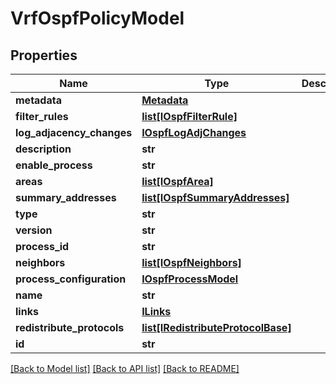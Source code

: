 # VrfOspfPolicyModel

## Properties
Name | Type | Description | Notes
------------ | ------------- | ------------- | -------------
**metadata** | [**Metadata**](Metadata.md) |  | [optional] 
**filter_rules** | [**list[IOspfFilterRule]**](IOspfFilterRule.md) |  | [optional] 
**log_adjacency_changes** | [**IOspfLogAdjChanges**](IOspfLogAdjChanges.md) |  | [optional] 
**description** | **str** |  | [optional] 
**enable_process** | **str** |  | [optional] 
**areas** | [**list[IOspfArea]**](IOspfArea.md) |  | [optional] 
**summary_addresses** | [**list[IOspfSummaryAddresses]**](IOspfSummaryAddresses.md) |  | [optional] 
**type** | **str** |  | [optional] 
**version** | **str** |  | [optional] 
**process_id** | **str** |  | [optional] 
**neighbors** | [**list[IOspfNeighbors]**](IOspfNeighbors.md) |  | [optional] 
**process_configuration** | [**IOspfProcessModel**](IOspfProcessModel.md) |  | [optional] 
**name** | **str** |  | [optional] 
**links** | [**ILinks**](ILinks.md) |  | [optional] 
**redistribute_protocols** | [**list[IRedistributeProtocolBase]**](IRedistributeProtocolBase.md) |  | [optional] 
**id** | **str** |  | [optional] 

[[Back to Model list]](../README.md#documentation-for-models) [[Back to API list]](../README.md#documentation-for-api-endpoints) [[Back to README]](../README.md)


